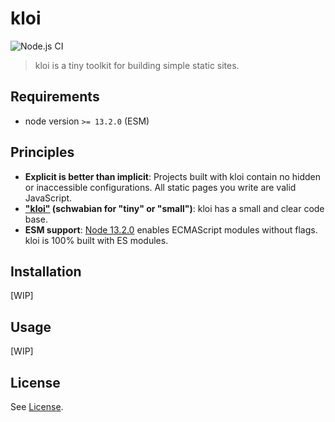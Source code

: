 # kloi

![Node.js CI](https://github.com/TimDaub/kloi/workflows/Node.js%20CI/badge.svg)

> kloi is a tiny toolkit for building simple static sites.

## Requirements

- node version `>= 13.2.0` (ESM)

## Principles

- **Explicit is better than implicit**: Projects built with kloi contain no
  hidden or inaccessible configurations.  All static pages you write are valid
  JavaScript.
- **["kloi"](http://schwaebisches-woerterbuch.de/default.asp?q=kloi) (schwabian
  for "tiny" or "small")**: kloi has a small and clear code base.
- **ESM support**: [Node
  13.2.0](https://nodejs.medium.com/announcing-core-node-js-support-for-ecmascript-modules-c5d6dc29b663)
  enables ECMAScript modules without flags. kloi is 100% built with ES modules.

## Installation

[WIP]

## Usage

[WIP]

## License

See [License](./LICENSE).
